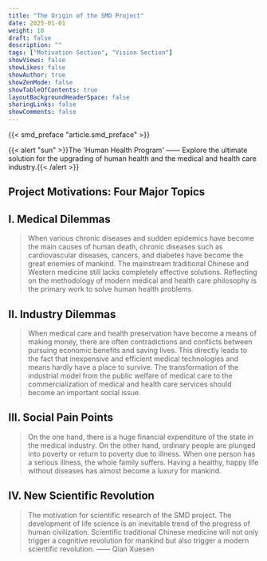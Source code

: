 ```yaml
---
title: "The Origin of the SMD Project"
date: 2025-01-01
weight: 10
draft: false
description: ""
tags: ["Motivation Section", "Vision Section"]
showViews: false
showLikes: false
showAuthor: true
showZenMode: false
showTableOfContents: true
layoutBackgroundHeaderSpace: false
sharingLinks: false
showComments: false
---
```



{{< smd_preface "article.smd_preface" >}}

{{< alert "sun" >}}The 'Human Health Program' —— Explore the ultimate solution for the upgrading of human health and the medical and health care industry.{{< /alert >}}

<h2>Project Motivations: Four Major Topics</h2> 

## I. Medical Dilemmas

> When various chronic diseases and sudden epidemics have become the main causes of human death, chronic diseases such as cardiovascular diseases, cancers, and diabetes have become the great enemies of mankind. The mainstream traditional Chinese and Western medicine still lacks completely effective solutions. Reflecting on the methodology of modern medical and health care philosophy is the primary work to solve human health problems.

## II. Industry Dilemmas
> When medical care and health preservation have become a means of making money, there are often contradictions and conflicts between pursuing economic benefits and saving lives. This directly leads to the fact that inexpensive and efficient medical technologies and means hardly have a place to survive. The transformation of the industrial model from the public welfare of medical care to the commercialization of medical and health care services should become an important social issue.

## III. Social Pain Points
> On the one hand, there is a huge financial expenditure of the state in the medical industry. On the other hand, ordinary people are plunged into poverty or return to poverty due to illness. When one person has a serious illness, the whole family suffers. Having a healthy, happy life without diseases has almost become a luxury for mankind.

## IV. New Scientific Revolution
> The motivation for scientific research of the SMD project. The development of life science is an inevitable trend of the progress of human civilization. Scientific traditional Chinese medicine will not only trigger a cognitive revolution for mankind but also trigger a modern scientific revolution. —— Qian Xuesen
